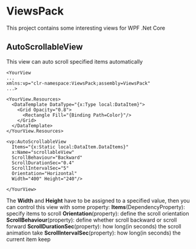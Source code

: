 # ViewsPack
This project contains some interesting views for WPF .Net Core

## AutoScrollableView
This view can auto scroll specified items automatically

```
<YourView
...
xmlns:vp="clr-namespace:ViewsPack;assembly=ViewsPack"
...>

<YourView.Resources>
  <DataTemplate DataType="{x:Type local:DataItem}">
    <Grid Opacity="0.8">
      <Rectangle Fill="{Binding Path=Color}"/>
    </Grid>
  </DataTemplate>
</YourView.Resources>

<vp:AutoScrollableView
  Items="{x:Static local:DataItem.DataItems}"
  x:Name="scrollableView"
  ScrollBehaviour="Backward"
  ScrollDurationSec="0.4"
  ScrollIntervalSec="5"
  Orientation="Horizontal" 
  Width="400" Height="240"/>

</YourView>
```

The **Width** and **Height** have to be assigned to a specified value, then you can control this view with some property:
  **Items**(DependencyProperty): specify items to scroll
  **Orientation**(property): define the scroll orientation
  **ScrollBehaviour**(property): define whether scroll backward or scroll forward
  **ScrollDurationSec**(property): how long(in seconds) the scroll animation take
  **ScrollIntervalSec**(property): how long(in seconds) the current item keep
  
